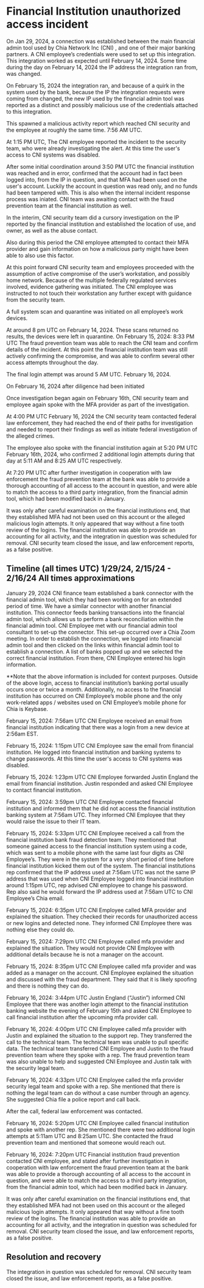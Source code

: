 # Financial Institution unauthorized access incident

On Jan 29, 2024, a connection was established between the main financial admin tool used by Chia Network Inc (CNI) , and one of their major banking partners. A CNI  employee’s credentials were used to set up this integration. This integration worked as expected until February 14, 2024. Some time during the day on February 14, 2024 the IP address the integration ran from, was changed.

On February 15, 2024 the integration ran, and because of a quirk in the system used by the bank, because the IP the integration requests were coming from changed, the new IP used by the financial admin tool was reported as a distinct and possibly malicious use of the credentials attached to this integration.

This spawned a malicious activity report which reached CNI security and the employee at roughly the same time. 7:56 AM UTC.

At 1:15 PM UTC, The CNI employee reported the incident to the security team, who were already investigating the alert. At this time the user's access to CNI systems was disabled.

After some initial coordination around 3:50 PM UTC the financial institution was reached and in error, confirmed that the account had in fact been logged into, from the IP in question, and that MFA had been used on the user's account. Luckily the account in question was read only, and no funds had been tampered with. This is also when the internal incident response process was iniated. CNI team was awaiting contact with the fraud prevention team at the financial institution as well.  

In the interim, CNI security team did a cursory investigation on the IP reported by the financial institution and established the location of use, and owner, as well as the abuse contact.

Also during this period the CNI employee attempted to contact their MFA provider and gain information on how a malicious party might have been able to also use this factor.

At this point forward CNI security team and employees proceeded with the assumption of active compromise of the user’s workstation, and possibly home network. Because of the multiple federally regulated services involved, evidence gathering was initiated. The CNI employee was instructed to not touch their workstation any further except with guidance from the security team.

A full system scan and quarantine was initiated on all employee’s work devices.

At around 8 pm UTC on February 14, 2024. These scans returned no results, the devices were left in quarantine.
On February 15, 2024: 8:33 PM UTC The fraud prevention team was able to reach the CNI team and confirm details of the incident. At this point the financial institution team was still actively confirming the compromise, and was able to confirm several other access attempts throughout the day.

The final login attempt was around 5 AM UTC. February 16, 2024.

On February 16, 2024 after diligence had been initiated

Once investigation began again on February 16th, CNI security team and employee again spoke with the MFA provider as part of the investigation.

At 4:00 PM UTC February 16, 2024 the CNI security team contacted federal law enforcement, they had reached the end of their paths for investigation and needed to report their findings as well as initiate federal investigation of the alleged crimes.

The employee also spoke with the financial institution again at 5:20 PM UTC February 16th, 2024, who confirmed 2 additional login attempts during that day at 5:11 AM and 8:25 AM UTC respectively.

At 7:20 PM UTC after further investigation in cooperation with law enforcement the fraud prevention team at the bank was able to provide a thorough accounting of all access to the account in question, and were able to match the access to a third party integration, from the financial admin tool, which had been modified back in January.

It was only after careful examination on the financial institutions end, that they established MFA had not been used on this account or the alleged malicious login attempts. It only appeared that way without a fine tooth review of the logins. The financial institution was able to provide an accounting for all activity, and the integration in question was scheduled for removal. CNI security team closed the issue, and law enforcement reports, as a false positive.

## Timeline (all times UTC) 1/29/24, 2/15/24 - 2/16/24 All times approximations

January 29, 2024
CNI finance team established a bank connector with the financial admin tool, which they had been working on for an extended period of time. We have a similar connector with another financial institution. This connector feeds banking transactions into the financial admin tool, which allows us to perform a bank reconciliation within the financial admin tool.  CNI Employee met with our financial admin tool consultant to set-up the connector. This set-up occurred over a Chia Zoom meeting. In order to establish the connection, we logged into financial admin tool and then clicked on the links within financial admin tool to establish a connection. A list of banks popped up and we selected the correct financial institution. From there, CNI Employee entered his login information.
 
**Note that the above information is included for context purposes. Outside of the above login, access to financial institution’s banking portal usually occurs once or twice a month. Additionally, no access to the financial institution has occurred on CNI Employee’s mobile phone and the only work-related apps / websites used on CNI Employee’s mobile phone for Chia is Keybase.
 
February 15, 2024: 7:56am UTC
CNI Employee received an email from financial institution indicating that there was a login from a new device at 2:56am EST.

February 15, 2024: 1:15pm UTC
CNI Employee saw the email from financial institution. He logged into financial institution and banking systems to change passwords. At this time the user's access to CNI systems was disabled.
 
February 15, 2024: 1:23pm UTC
CNI Employee forwarded Justin England the email from financial institution. Justin responded and asked CNI Employee to contact financial institution.
 
February 15, 2024: 3:59pm UTC
CNI Employee contacted financial institution and informed them that he did not access the financial institution banking system at 7:56am UTC. They informed CNI Employee that they would raise the issue to their IT team.
 
February 15, 2024: 5:33pm UTC
CNI Employee received a call from the financial institution bank fraud detection team. They mentioned that someone gained access to the financial institution system using a code, which was sent to a mobile phone with the same last four digits as CNI Employee’s. They were in the system for a very short period of time before financial institution kicked them out of the system. The financial institutions rep confirmed that the IP address used at 7:56am UTC was not the same IP address that was used when CNI Employee logged into financial institution around 1:15pm UTC, rep advised CNI employee to change his password. Rep also said he would forward the IP address used at 7:56am UTC to CNI Employee’s Chia email.
 
February 15, 2024: 6:35pm UTC
CNI Employee called MFA provider and explained the situation. They checked their records for unauthorized access or new logins and detected none. They informed CNI Employee there was nothing else they could do.
 
February 15, 2024: 7:29pm UTC
CNI Employee called mfa provider and explained the situation. They would not provide CNI Employee with additional details because he is not a manager on the account.
 
February 15, 2024: 8:35pm UTC
CNI Employee called mfa provider and was added as a manager on the account.  CNI Employee explained the situation and discussed with the fraud department. They said that it is likely spoofing and there is nothing they can do.
 
February 16, 2024: 3:44pm UTC
Justin England (“Justin”) informed CNI Employee that there was another login attempt to the financial institution banking website the evening of February 15th and asked CNI Employee to call financial institution after the upcoming mfa provider call.
 
February 16, 2024: 4:00pm UTC
CNI Employee called mfa provider with Justin and explained the situation to the support rep. They transferred the call to the technical team. The technical team was unable to pull specific data. The technical team transferred CNI Employee and Justin to the fraud prevention team where they spoke with a rep. The fraud prevention team was also unable to help and suggested CNI Employee and Justin talk with the security legal team.
 
February 16, 2024: 4:33pm UTC
CNI Employee called the mfa provider security legal team and spoke with a rep. She mentioned that there is nothing the legal team can do without a case number through an agency. She suggested Chia file a police report and call back.
 
After the call, federal law enforcement was contacted.
 
February 16, 2024: 5:20pm UTC
CNI Employee called financial institution and spoke with another rep. She mentioned there were two additional login attempts at 5:11am UTC and 8:25am UTC. She contacted the fraud prevention team and mentioned that someone would reach out.

February 16, 2024: 7:20pm UTC
Financial institution fraud prevention contacted CNI employee, and stated after further investigation in cooperation with law enforcement the fraud prevention team at the bank was able to provide a thorough accounting of all access to the account in question, and were able to match the access to a third party integration, from the financial admin tool, which had been modified back in January.

It was only after careful examination on the financial institutions end, that they established MFA had not been used on this account or the alleged malicious login attempts. It only appeared that way without a fine tooth review of the logins. The financial institution was able to provide an accounting for all activity, and the integration in question was scheduled for removal. CNI security team closed the issue, and law enforcement reports, as a false positive.

## Resolution and recovery

The integration in question was scheduled for removal. CNI security team closed the issue, and law enforcement reports, as a false positive.

